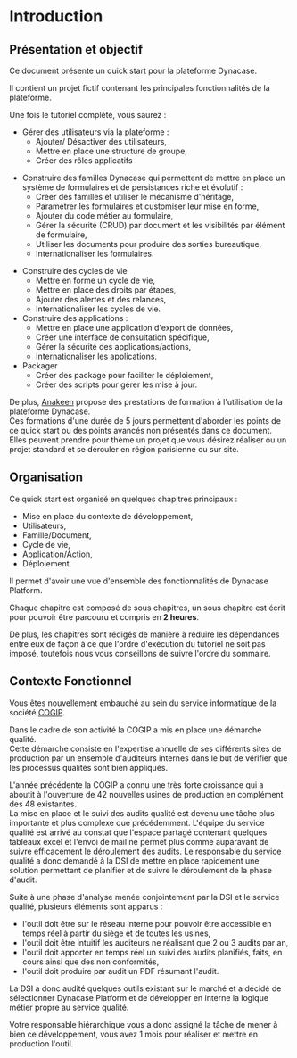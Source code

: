# Introduction

## Présentation et objectif

Ce document présente un quick start pour la plateforme Dynacase. 

Il contient un projet fictif contenant les principales fonctionnalités de la plateforme.

Une fois le tutoriel complété, vous saurez :

* Gérer des utilisateurs via la plateforme :
    * Ajouter/ Désactiver des utilisateurs,
    * Mettre en place une structure de groupe,
    * Créer des rôles applicatifs
+ Construire des familles Dynacase qui permettent de mettre en place un système de formulaires et de persistances riche et évolutif :
    + Créer des familles et utiliser le mécanisme d'héritage,
    + Paramétrer les formulaires et customiser leur mise en forme,
    + Ajouter du code métier au formulaire,
    + Gérer la sécurité (CRUD) par document et les visibilités par élément de formulaire,
    + Utiliser les documents pour produire des sorties bureautique,
    + Internationaliser les formulaires.
* Construire des cycles de vie
    - Mettre en forme un cycle de vie,
    - Mettre en place des droits par étapes,
    - Ajouter des alertes et des relances,
    - Internationaliser les cycles de vie.
* Construire des applications :
    - Mettre en place une application d'export de données,
    - Créer une interface de consultation spécifique,
    - Gérer la sécurité des applications/actions,
    - Internationaliser les applications.
* Packager
    - Créer des package pour faciliter le déploiement,
    - Créer des scripts pour gérer les mise à jour.

De plus, [Anakeen](http://anakeen.com/#services) propose des prestations de formation à l'utilisation de la plateforme Dynacase.  
Ces formations d'une durée de 5 jours permettent d'aborder les points de ce quick start ou des points avancés non présentés dans ce document.  
Elles peuvent prendre pour thème un projet que vous désirez réaliser ou un projet standard et se dérouler en région parisienne ou sur site.

## Organisation

Ce quick start est organisé en quelques chapitres principaux :

* Mise en place du contexte de développement,
* Utilisateurs,
* Famille/Document,
* Cycle de vie,
* Application/Action,
* Déploiement.

Il permet d'avoir une vue d'ensemble des fonctionnalités de Dynacase Platform.

Chaque chapitre est composé de sous chapitres, un sous chapitre est écrit pour pouvoir être parcouru et compris en **2 heures**.

De plus, les chapitres sont rédigés de manière à réduire les dépendances entre eux de façon à ce que l'ordre d'exécution du tutoriel ne soit pas imposé, toutefois nous vous conseillons de suivre l'ordre du sommaire.

## Contexte Fonctionnel

Vous êtes nouvellement embauché au sein du service informatique de la société [COGIP](http://fr.wikipedia.org/wiki/COGIP).  

Dans le cadre de son activité la COGIP a mis en place une démarche qualité.  
Cette démarche consiste en l'expertise annuelle de ses différents sites de production par un ensemble d'auditeurs internes dans le but de vérifier que 
les processus qualités sont bien appliqués.  

L'année précédente la COGIP a connu une très forte croissance qui a aboutit à l'ouverture de 42 nouvelles usines de production en complément des 48 existantes.  
La mise en place et le suivi des audits qualité est devenu une tâche 
plus importante et plus complexe que précédemment. L'équipe du service qualité est arrivé au constat que l'espace partagé contenant quelques tableaux excel et l'envoi de mail ne permet plus comme auparavant de suivre efficacement le déroulement des audits.
Le responsable du service qualité a donc demandé à la DSI de mettre en place rapidement une solution permettant de planifier et de suivre le déroulement de la phase d'audit.

Suite à une phase d'analyse menée conjointement par la DSI et le service qualité, plusieurs éléments sont apparus :

* l'outil doit être sur le réseau interne pour pouvoir être accessible en temps réel à partir du siège et de toutes les usines,
* l'outil doit être intuitif les auditeurs ne réalisant que 2 ou 3 audits par an,
* l'outil doit apporter en temps réel un suivi des audits planifiés, faits, en cours ainsi que des non conformités,
* l'outil doit produire par audit un PDF résumant l'audit.

La DSI a donc audité quelques outils existant sur le marché et a décidé de sélectionner Dynacase Platform et de développer en interne la logique métier propre au service qualité.

Votre responsable hiérarchique vous a donc assigné la tâche de mener à bien ce développement, vous avez 1 mois pour réaliser et mettre en production l'outil.